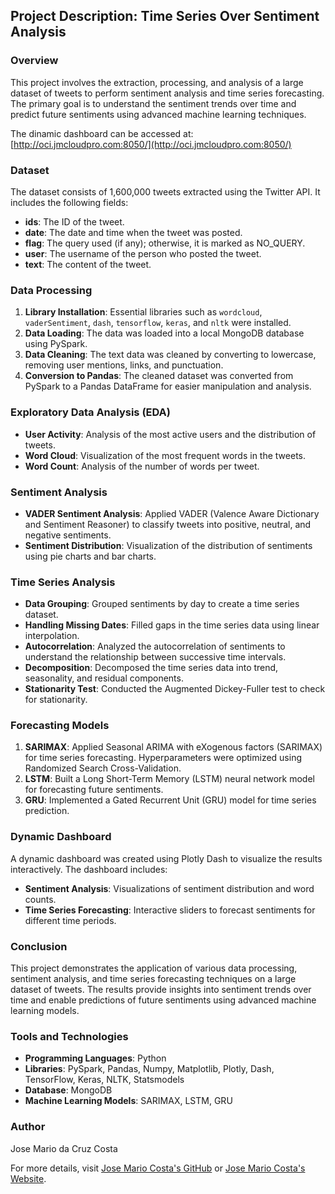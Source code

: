 ## Project Description: Time Series Over Sentiment Analysis

### Overview
This project involves the extraction, processing, and analysis of a large dataset of tweets to perform sentiment analysis and time series forecasting. The primary goal is to understand the sentiment trends over time and predict future sentiments using advanced machine learning techniques.

The dinamic dashboard can be accessed at:  [http://oci.jmcloudpro.com:8050/](http://oci.jmcloudpro.com:8050/) 
### Dataset
The dataset consists of 1,600,000 tweets extracted using the Twitter API. It includes the following fields:
- **ids**: The ID of the tweet.
- **date**: The date and time when the tweet was posted.
- **flag**: The query used (if any); otherwise, it is marked as NO_QUERY.
- **user**: The username of the person who posted the tweet.
- **text**: The content of the tweet.

### Data Processing
1. **Library Installation**: Essential libraries such as `wordcloud`, `vaderSentiment`, `dash`, `tensorflow`, `keras`, and `nltk` were installed.
2. **Data Loading**: The data was loaded into a local MongoDB database using PySpark.
3. **Data Cleaning**: The text data was cleaned by converting to lowercase, removing user mentions, links, and punctuation.
4. **Conversion to Pandas**: The cleaned dataset was converted from PySpark to a Pandas DataFrame for easier manipulation and analysis.

### Exploratory Data Analysis (EDA)
- **User Activity**: Analysis of the most active users and the distribution of tweets.
- **Word Cloud**: Visualization of the most frequent words in the tweets.
- **Word Count**: Analysis of the number of words per tweet.

### Sentiment Analysis
- **VADER Sentiment Analysis**: Applied VADER (Valence Aware Dictionary and Sentiment Reasoner) to classify tweets into positive, neutral, and negative sentiments.
- **Sentiment Distribution**: Visualization of the distribution of sentiments using pie charts and bar charts.

### Time Series Analysis
- **Data Grouping**: Grouped sentiments by day to create a time series dataset.
- **Handling Missing Dates**: Filled gaps in the time series data using linear interpolation.
- **Autocorrelation**: Analyzed the autocorrelation of sentiments to understand the relationship between successive time intervals.
- **Decomposition**: Decomposed the time series data into trend, seasonality, and residual components.
- **Stationarity Test**: Conducted the Augmented Dickey-Fuller test to check for stationarity.

### Forecasting Models
1. **SARIMAX**: Applied Seasonal ARIMA with eXogenous factors (SARIMAX) for time series forecasting. Hyperparameters were optimized using Randomized Search Cross-Validation.
2. **LSTM**: Built a Long Short-Term Memory (LSTM) neural network model for forecasting future sentiments.
3. **GRU**: Implemented a Gated Recurrent Unit (GRU) model for time series prediction.

### Dynamic Dashboard
A dynamic dashboard was created using Plotly Dash to visualize the results interactively. The dashboard includes:
- **Sentiment Analysis**: Visualizations of sentiment distribution and word counts.
- **Time Series Forecasting**: Interactive sliders to forecast sentiments for different time periods.

### Conclusion
This project demonstrates the application of various data processing, sentiment analysis, and time series forecasting techniques on a large dataset of tweets. The results provide insights into sentiment trends over time and enable predictions of future sentiments using advanced machine learning models.

### Tools and Technologies
- **Programming Languages**: Python
- **Libraries**: PySpark, Pandas, Numpy, Matplotlib, Plotly, Dash, TensorFlow, Keras, NLTK, Statsmodels
- **Database**: MongoDB
- **Machine Learning Models**: SARIMAX, LSTM, GRU

### Author
Jose Mario da Cruz Costa

For more details, visit [Jose Mario Costa's GitHub](https://github.com/jmdtanalyst) or [Jose Mario Costa's Website](http://www.jmcloudpro.com).
